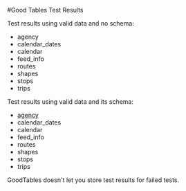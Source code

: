 #Good Tables Test Results

Test results using valid data and no schema:
- agency
- calendar_dates
- calendar  
- feed_info
- routes
- shapes
- stops
- trips

Test results using valid data and its schema:
- [agency](http://goodtables.okfnlabs.org/reports?data=https%3A%2F%2Fraw.githubusercontent.com%2FStephen-Gates%2FGTFS%2Fmaster%2Fdata%2Fagency.txt&schema=https%3A%2F%2Fraw.githubusercontent.com%2FStephen-Gates%2FGTFS%2Fmaster%2Fschemas%2Fagency-schema.json&format=csv&row_limit=100000&report_type=grouped&report_limit=1000)
- calendar_dates
- calendar  
- feed_info
- routes
- shapes
- stops
- trips

GoodTables doesn't let you store test results for failed tests.
